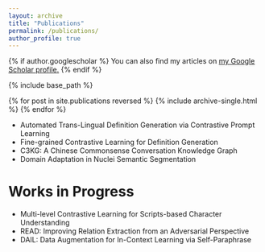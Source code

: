 ```yaml
---
layout: archive
title: "Publications"
permalink: /publications/
author_profile: true
---
```


{% if author.googlescholar %}
  You can also find my articles on <u><a href="{{author.googlescholar}}">my Google Scholar profile</a>.</u>
{% endif %}

{% include base_path %}

{% for post in site.publications reversed %}
  {% include archive-single.html %}
{% endfor %}


* Automated Trans-Lingual Definition Generation via Contrastive Prompt Learning
* Fine-grained Contrastive Learning for Definition Generation
* C3KG: A Chinese Commonsense Conversation Knowledge Graph
* Domain Adaptation in Nuclei Semantic Segmentation

Works in Progress
======

* Multi-level Contrastive Learning for Scripts-based Character Understanding
* READ: Improving Relation Extraction from an Adversarial Perspective
* DAIL: Data Augmentation for In-Context Learning via Self-Paraphrase